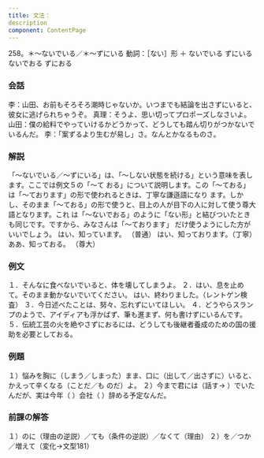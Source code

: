 ```yaml
---
title: 文法：
description
component: ContentPage
---
```



258。＊～ないでいる／＊～ずにいる
動詞：［ない］形 ＋ ないでいる
ずにいる
ないでおる
ずにおる
### 会話
李：山田、お前もそろそろ潮時じゃないか。いつまでも結論を出さずにいると、彼女に逃げられちゃうぞ。 真理：そうよ、思い切ってプロポーズしなさいよ。 山田：僕の給料でやっていけるかどうかって、どうしても踏ん切りがつかないでいるんだ。
李：「案ずるより生むが易し」さ。なんとかなるものさ。
### 解説
「～ないでいる／～ずにいる」は、「～しない状態を続ける」という意味を表します。ここでは例文５の「～て
おる」について説明します。この「～ておる」は「～ております」の形で使われるときは、丁寧な謙遜語になり ます。しかし、そのまま「～ておる」の形で使うと、目上の人が目下の人に対して使う尊大語となります。これ は「～ないでおる」のように「ない形」と結びついたときも同じです。ですから、みなさんは「～ております」 だけ使うようにした方がいいでしょう。
はい、知っています。 （普通） はい、知っております。（丁寧） ああ、知っておる。 （尊大）
### 例文
１．そんなに食べないでいると、体を壊してしまうよ。
２．はい、息を止めて。そのまま動かないでいてください。 はい、終わりました。（レントゲン検査）
３．今日述べたことは、努々、忘れずにいてほしい。
４．どうやらスランプのようで、アイディアも浮かばず、筆も進まず、何も書けずにいるんです。
５．伝統工芸の火を絶やさずにおるには、どうしても後継者養成のための国の援助を必要としておる。
### 例題
１）悩みを胸に（しまう／しまった）まま、口に（出して／出さずに）いると、かえって辛くなる（ことだ／も
のだ）よ。
２）今まで君には（話す→ ）でいたんだが、実は今年（ ）会社（ ）辞める予定なんだ。
### 前課の解答
１）のに（理由の逆説）／ても（条件の逆説）／なくて（理由）
２）を／つか／増えて（変化→文型181）
